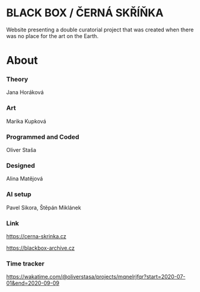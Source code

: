 # BLACK BOX / ČERNÁ SKŘÍŇKA
Website presenting a double curatorial project that was created when there was no place for the art on the Earth.


# About
### Theory
Jana Horáková


### Art
Marika Kupková


### Programmed and Coded
Oliver Staša


### Designed
Alina Matějová


### AI setup
Pavel Sikora, Štěpán Miklánek


### Link
https://cerna-skrinka.cz

https://blackbox-archive.cz


### Time tracker
https://wakatime.com/@oliverstasa/projects/mqnelrjfqr?start=2020-07-01&end=2020-09-09

